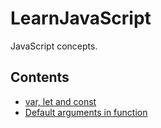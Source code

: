 # LearnJavaScript
JavaScript concepts.

## Contents
  
- [var, let and const](./var%20let%20and%20const.md)
- [Default arguments in function](DefaultArgumentsInFunction.md)


